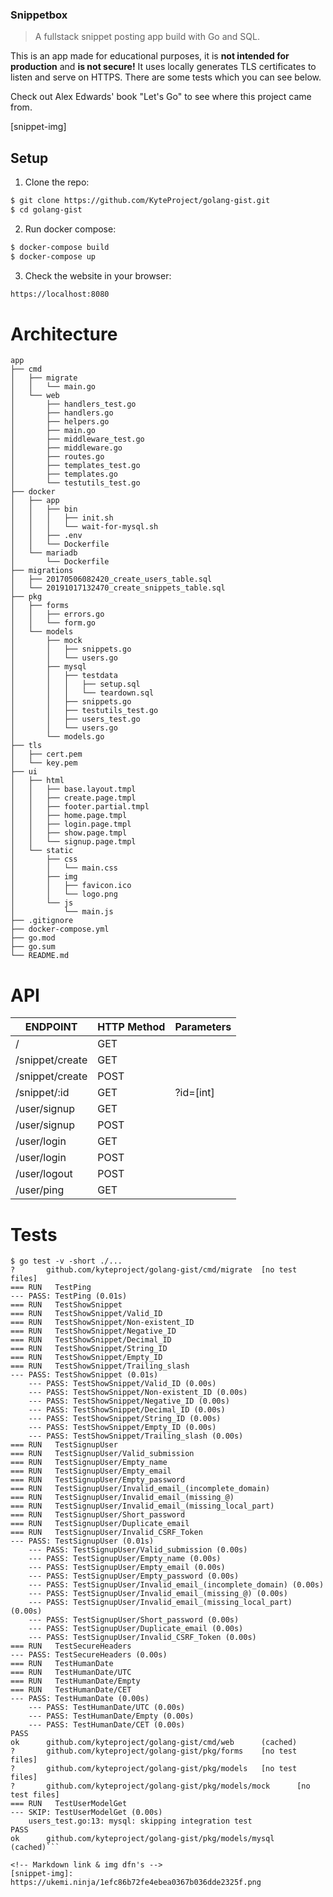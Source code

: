 ### Snippetbox
> A fullstack snippet posting app build with Go and SQL.

This is an app made for educational purposes, it is **not intended for production** and **is not secure!** It uses locally generates TLS certificates to listen and serve on HTTPS. There are some tests which you can see below.

Check out Alex Edwards' book "Let's Go" to see where this project came from.

[snippet-img]

## Setup

1) Clone the repo:

```sh
$ git clone https://github.com/KyteProject/golang-gist.git
$ cd golang-gist
```

2) Run docker compose:

```sh
$ docker-compose build
$ docker-compose up
```

3) Check the website in your browser:

```sh
https://localhost:8080
```

# Architecture
```
app
├── cmd
│   ├── migrate
│   │   └── main.go
│   └── web
│       ├── handlers_test.go
│       ├── handlers.go
│       ├── helpers.go
│       ├── main.go
│       ├── middleware_test.go
│       ├── middleware.go
│       ├── routes.go
│       ├── templates_test.go
│       ├── templates.go
│       └── testutils_test.go
├── docker
│   ├── app
│   │   ├── bin
│   │   │   ├── init.sh
│   │   │   └── wait-for-mysql.sh
│   │   ├── .env
│   │   └── Dockerfile
│   └── mariadb
│       └── Dockerfile
├── migrations
│   ├── 20170506082420_create_users_table.sql
│   └── 20191017132470_create_snippets_table.sql
├── pkg
│   ├── forms
│   │   ├── errors.go
│   │   └── form.go
│   └── models
│       ├── mock
│       │   ├── snippets.go
│       │   └── users.go
│       ├── mysql
│       │   ├── testdata
│       │   │   ├── setup.sql
│       │   │   └── teardown.sql
│       │   ├── snippets.go
│       │   ├── testutils_test.go
│       │   ├── users_test.go
│       │   └── users.go
│       └── models.go
├── tls
│   ├── cert.pem
│   └── key.pem
├── ui
│   ├── html
│   │   ├── base.layout.tmpl
│   │   ├── create.page.tmpl
│   │   ├── footer.partial.tmpl
│   │   ├── home.page.tmpl
│   │   ├── login.page.tmpl
│   │   ├── show.page.tmpl
│   │   └── signup.page.tmpl
│   └── static
│       ├── css
│       │   └── main.css
│       ├── img
│       │   ├── favicon.ico
│       │   └── logo.png
│       └── js
│           └── main.js
├── .gitignore
├── docker-compose.yml
├── go.mod
├── go.sum
└── README.md
```

# API

| ENDPOINT        | HTTP Method | Parameters |
| --------------- | ----------- | ---------- |
| /               | GET         |            |
| /snippet/create | GET         |            |
| /snippet/create | POST        |            |
| /snippet/:id    | GET         | ?id=[int]  |
| /user/signup    | GET         |            |
| /user/signup    | POST        |            |
| /user/login     | GET         |            |
| /user/login     | POST        |            |
| /user/logout    | POST        |            |
| /user/ping      | GET         |            |

# Tests

```
$ go test -v -short ./...
?       github.com/kyteproject/golang-gist/cmd/migrate  [no test files]
=== RUN   TestPing
--- PASS: TestPing (0.01s)
=== RUN   TestShowSnippet
=== RUN   TestShowSnippet/Valid_ID
=== RUN   TestShowSnippet/Non-existent_ID
=== RUN   TestShowSnippet/Negative_ID
=== RUN   TestShowSnippet/Decimal_ID
=== RUN   TestShowSnippet/String_ID
=== RUN   TestShowSnippet/Empty_ID
=== RUN   TestShowSnippet/Trailing_slash
--- PASS: TestShowSnippet (0.01s)
    --- PASS: TestShowSnippet/Valid_ID (0.00s)
    --- PASS: TestShowSnippet/Non-existent_ID (0.00s)
    --- PASS: TestShowSnippet/Negative_ID (0.00s)
    --- PASS: TestShowSnippet/Decimal_ID (0.00s)
    --- PASS: TestShowSnippet/String_ID (0.00s)
    --- PASS: TestShowSnippet/Empty_ID (0.00s)
    --- PASS: TestShowSnippet/Trailing_slash (0.00s)
=== RUN   TestSignupUser
=== RUN   TestSignupUser/Valid_submission
=== RUN   TestSignupUser/Empty_name
=== RUN   TestSignupUser/Empty_email
=== RUN   TestSignupUser/Empty_password
=== RUN   TestSignupUser/Invalid_email_(incomplete_domain)
=== RUN   TestSignupUser/Invalid_email_(missing_@)
=== RUN   TestSignupUser/Invalid_email_(missing_local_part)
=== RUN   TestSignupUser/Short_password
=== RUN   TestSignupUser/Duplicate_email
=== RUN   TestSignupUser/Invalid_CSRF_Token
--- PASS: TestSignupUser (0.01s)
    --- PASS: TestSignupUser/Valid_submission (0.00s)
    --- PASS: TestSignupUser/Empty_name (0.00s)
    --- PASS: TestSignupUser/Empty_email (0.00s)
    --- PASS: TestSignupUser/Empty_password (0.00s)
    --- PASS: TestSignupUser/Invalid_email_(incomplete_domain) (0.00s)
    --- PASS: TestSignupUser/Invalid_email_(missing_@) (0.00s)
    --- PASS: TestSignupUser/Invalid_email_(missing_local_part) (0.00s)
    --- PASS: TestSignupUser/Short_password (0.00s)
    --- PASS: TestSignupUser/Duplicate_email (0.00s)
    --- PASS: TestSignupUser/Invalid_CSRF_Token (0.00s)
=== RUN   TestSecureHeaders
--- PASS: TestSecureHeaders (0.00s)
=== RUN   TestHumanDate
=== RUN   TestHumanDate/UTC
=== RUN   TestHumanDate/Empty
=== RUN   TestHumanDate/CET
--- PASS: TestHumanDate (0.00s)
    --- PASS: TestHumanDate/UTC (0.00s)
    --- PASS: TestHumanDate/Empty (0.00s)
    --- PASS: TestHumanDate/CET (0.00s)
PASS
ok      github.com/kyteproject/golang-gist/cmd/web      (cached)
?       github.com/kyteproject/golang-gist/pkg/forms    [no test files]
?       github.com/kyteproject/golang-gist/pkg/models   [no test files]
?       github.com/kyteproject/golang-gist/pkg/models/mock      [no test files]
=== RUN   TestUserModelGet
--- SKIP: TestUserModelGet (0.00s)
    users_test.go:13: mysql: skipping integration test
PASS
ok      github.com/kyteproject/golang-gist/pkg/models/mysql     (cached)```

<!-- Markdown link & img dfn's -->
[snippet-img]: https://ukemi.ninja/1efc86b72fe4ebea0367b036dde2325f.png